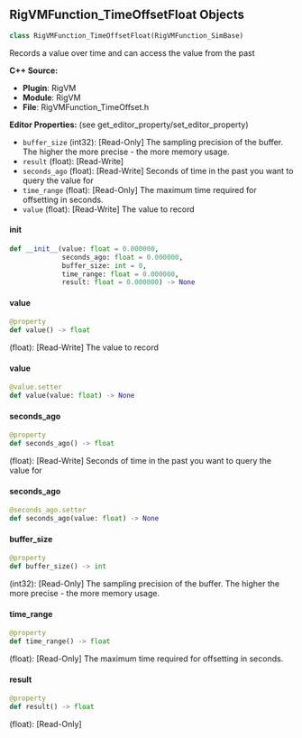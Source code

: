 ## RigVMFunction_TimeOffsetFloat Objects

```python
class RigVMFunction_TimeOffsetFloat(RigVMFunction_SimBase)
```

Records a value over time and can access the value from the past

**C++ Source:**

- **Plugin**: RigVM
- **Module**: RigVM
- **File**: RigVMFunction_TimeOffset.h

**Editor Properties:** (see get_editor_property/set_editor_property)

- ``buffer_size`` (int32):  [Read-Only] The sampling precision of the buffer. The higher the more precise - the more memory usage.
- ``result`` (float):  [Read-Write]
- ``seconds_ago`` (float):  [Read-Write] Seconds of time in the past you want to query the value for
- ``time_range`` (float):  [Read-Only] The maximum time required for offsetting in seconds.
- ``value`` (float):  [Read-Write] The value to record

<a id="unreal.RigVMFunction_TimeOffsetFloat.__init__"></a>

#### __init__

```python
def __init__(value: float = 0.000000,
             seconds_ago: float = 0.000000,
             buffer_size: int = 0,
             time_range: float = 0.000000,
             result: float = 0.000000) -> None
```

<a id="unreal.RigVMFunction_TimeOffsetFloat.value"></a>

#### value

```python
@property
def value() -> float
```

(float):  [Read-Write] The value to record

<a id="unreal.RigVMFunction_TimeOffsetFloat.value"></a>

#### value

```python
@value.setter
def value(value: float) -> None
```

<a id="unreal.RigVMFunction_TimeOffsetFloat.seconds_ago"></a>

#### seconds_ago

```python
@property
def seconds_ago() -> float
```

(float):  [Read-Write] Seconds of time in the past you want to query the value for

<a id="unreal.RigVMFunction_TimeOffsetFloat.seconds_ago"></a>

#### seconds_ago

```python
@seconds_ago.setter
def seconds_ago(value: float) -> None
```

<a id="unreal.RigVMFunction_TimeOffsetFloat.buffer_size"></a>

#### buffer_size

```python
@property
def buffer_size() -> int
```

(int32):  [Read-Only] The sampling precision of the buffer. The higher the more precise - the more memory usage.

<a id="unreal.RigVMFunction_TimeOffsetFloat.time_range"></a>

#### time_range

```python
@property
def time_range() -> float
```

(float):  [Read-Only] The maximum time required for offsetting in seconds.

<a id="unreal.RigVMFunction_TimeOffsetFloat.result"></a>

#### result

```python
@property
def result() -> float
```

(float):  [Read-Only]

<a id="unreal.RigUnit_TimeOffsetFloat"></a>